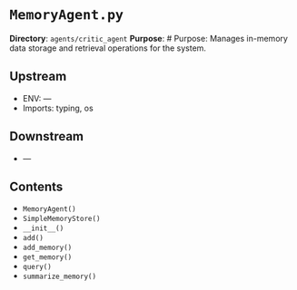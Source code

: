 # `MemoryAgent.py`

**Directory**: `agents/critic_agent`
**Purpose**: # Purpose: Manages in-memory data storage and retrieval operations for the system.

## Upstream
- ENV: —
- Imports: typing, os

## Downstream
- —

## Contents
- `MemoryAgent()`
- `SimpleMemoryStore()`
- `__init__()`
- `add()`
- `add_memory()`
- `get_memory()`
- `query()`
- `summarize_memory()`